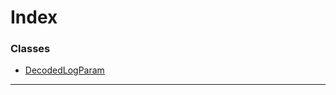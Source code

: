 

# Index

### Classes

* [DecodedLogParam](../classes/_spec_event_decodedlogparam_.decodedlogparam.md)

---

